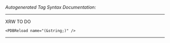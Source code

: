 _Autogenerated Tag Syntax Documentation:_

---
XRW TO DO

```
<PDBReload name="(&string;)" />
```



---
